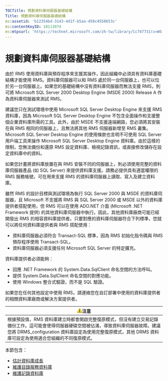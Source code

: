 ```yaml
---
TOCTitle: 規劃資料庫伺服器基礎結構
Title: 規劃資料庫伺服器基礎結構
ms:assetid: 'b12354bd-3143-4d1f-b5aa-450c4550653c'
ms:contentKeyID: 18113074
ms:mtpsurl: 'https://technet.microsoft.com/zh-tw/library/Cc747731(v=WS.10)'
---
```


規劃資料庫伺服器基礎結構
========================

由於 RMS 使用資料庫與預存程序來支援其操作，因此組織中必須具有資料庫基礎結構才能使用 RMS。資料庫伺服器可以和 RMS 處於同一台伺服器上，也可以位於另一台伺服器上。如果您的基礎結構中沒有資料庫伺服器而無法支援 RMS，則可將 Microsoft SQL Server 2000 Desktop Engine (MSDE 2000) Release A 作為資料庫伺服器來測試 RMS。

建議您只在測試環境中使用 Microsoft SQL Server Desktop Engine 來支援 RMS 資料庫，因為 Microsoft SQL Server Desktop Engine 不包含全面操作和支援整個企業資料庫所需的工具。此外，由於 MSDE 不支援遠端網路，您必須將其安裝在與 RMS 相同的伺服器上，且無法將其他 RMS 伺服器新增至 RMS 叢集。Microsoft SQL Server Desktop Engine 的使用條款也言明不可使用 SQL Server 用戶端工具來操作 Microsoft SQL Server Desktop Engine 資料庫。由於這樣的限制，您無法備份和還原 RMS 設定資料庫、檢視記錄資訊，或直接修改儲存在設定資料庫中的資料。

如果您計畫將資料庫放置在與 RMS 安裝不同的伺服器上，則必須使用完整的資料庫伺服器產品 (如 SQL Server) 來提供資料庫支援。請務必提供具有適當權限的 RMS 服務帳號，可在用來支援 RMS 的資料庫伺服器上讀取、寫入及建立資料庫。

雖然 RMS 的設計目標與測試環境為執行 SQL Server 2000 與 MSDE 的資料庫伺服器，且 Microsoft 不支援將 RMS 與 SQL Server 2000 或 MSDE 以外的資料庫提供者搭配使用，但 RMS 可以在使用 ADO.NET 介面 (Microsoft .NET Framework 提供) 的其他資料庫伺服器中執行。因此，其他資料庫廠商可能已經開發出 RMS 的相容資料庫提供者。只要對應的資料庫伺服器符合下列標準，您就可以將任何資料庫提供者與 RMS 搭配使用：

-   資料庫伺服器必須符合 Transact-SQL 標準，因為 RMS 初始化指令碼與 RMS 預存程序使用 Transact-SQL。
-   資料庫伺服器必須支援任何 Microsoft SQL Server 的特定擴充。

資料庫提供者必須能夠：

-   回應 .NET Framework 的 System.Data.SqlClient 命名空間的方法呼叫。
-   提供 System.Data.SqlClient 命名空間的對應功能。
-   使用 Windows 整合式驗證，而不是 SQL 驗證。

如果您在任何其他設定中使用 RMS，請連絡您在自訂部署中使用的資料庫提供者的相關資料庫廠商或解決方案提供者。

| ![](images/Cc747731.Caution(WS.10).gif)注意                                                                                                                                                                                |
|---------------------------------------------------------------------------------------------------------------------------------------------------------------------------------------------------------------------------------------------------------|
| 根據預設值，RMS 資料庫建立時都會開啟完整復原模式，但沒有建立交易記錄備份工作。這可能會使得伺服器硬碟空間被佔滿，導致資料庫伺服器故障。建議您將 DRMS\_configuration 資料庫設定為使用完整復原模式，其他 DRMS 資料庫可設定為使用適合您組織的不同復原模式。 |

本節包含：

-   [估計資料庫成長](https://technet.microsoft.com/87652cc2-b886-4797-8d40-356669768089)
-   [維護目錄服務資料庫](https://technet.microsoft.com/911a62f2-c1d6-4091-99b0-b53211be27a7)
-   [維護記錄資料庫](https://technet.microsoft.com/de55058b-0d1a-4997-8a45-e14678ddd13f)

